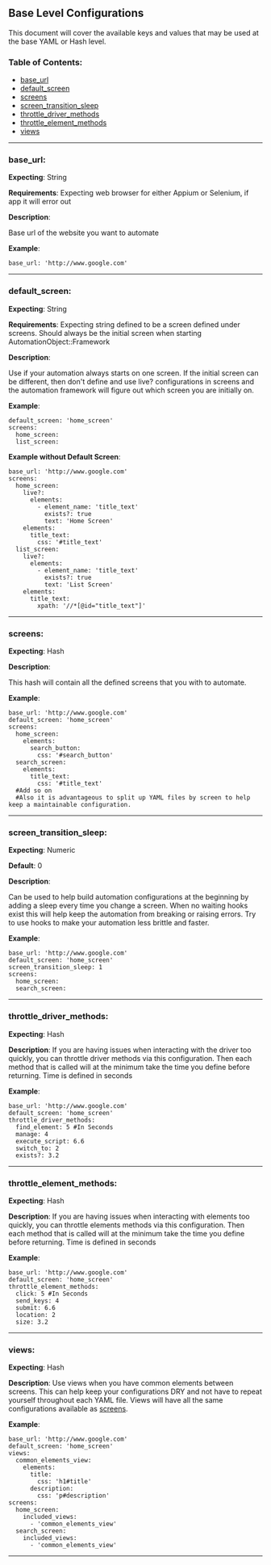 Base Level Configurations
----

This document will cover the available keys and values that may be used at the base YAML or Hash level.

### Table of Contents:
*    [base_url](#base_url)
*    [default_screen](#default_screen)
*    [screens](#screens)
*    [screen_transition_sleep](#screen_transition_sleep)
*    [throttle_driver_methods](#throttle_driver_methods)
*    [throttle_element_methods](#throttle_element_methods)
*    [views](#views)

***

### base_url:

__Expecting__: String

__Requirements__: Expecting web browser for either Appium or Selenium, if app it will error out

__Description__:

Base url of the website you want to automate

__Example__:
```
base_url: 'http://www.google.com'
```
---

### default_screen:

__Expecting__: String

__Requirements__: Expecting string defined to be a screen defined under screens. Should always be the initial screen
when starting AutomationObject::Framework

__Description__:

Use if your automation always starts on one screen.  If the initial screen can be different, then don't define
and use live? configurations in screens and the automation framework will figure out which screen you are initially
on.

__Example__:
```
default_screen: 'home_screen'
screens:
  home_screen:
  list_screen:
```

__Example without Default Screen__:
```
base_url: 'http://www.google.com'
screens:
  home_screen:
    live?:
      elements:
        - element_name: 'title_text'
          exists?: true
          text: 'Home Screen'
    elements:
      title_text:
        css: '#title_text'
  list_screen:
    live?:
      elements:
        - element_name: 'title_text'
          exists?: true
          text: 'List Screen'
    elements:
      title_text:
        xpath: '//*[@id="title_text"]'
```
---

### screens:

__Expecting__: Hash

__Description__:

This hash will contain all the defined screens that you with to automate.

__Example__:
```
base_url: 'http://www.google.com'
default_screen: 'home_screen'
screens:
  home_screen:
    elements:
      search_button:
        css: '#search_button'
  search_screen:
    elements:
      title_text:
        css: '#title_text'
  #Add so on
  #Also it is advantageous to split up YAML files by screen to help keep a maintainable configuration.
```
---

### screen_transition_sleep:

__Expecting__: Numeric

__Default__: 0

__Description__:

Can be used to help build automation configurations at the beginning by adding a sleep every time you change a screen.
When no waiting hooks exist this will help keep the automation from breaking or raising errors.  Try to use hooks
to make your automation less brittle and faster.

__Example__:
```
base_url: 'http://www.google.com'
default_screen: 'home_screen'
screen_transition_sleep: 1
screens:
  home_screen:
  search_screen:
```
---

### throttle_driver_methods:

__Expecting__: Hash

__Description__: If you are having issues when interacting with the driver too quickly, you can throttle driver
methods via this configuration.  Then each method that is called will at the minimum take the time you define before
returning.  Time is defined in seconds

__Example__:
```
base_url: 'http://www.google.com'
default_screen: 'home_screen'
throttle_driver_methods:
  find_element: 5 #In Seconds
  manage: 4
  execute_script: 6.6
  switch_to: 2
  exists?: 3.2
```
---

### throttle_element_methods:

__Expecting__: Hash

__Description__: If you are having issues when interacting with elements too quickly, you can throttle elements
methods via this configuration.  Then each method that is called will at the minimum take the time you define before
returning.  Time is defined in seconds

__Example__:
```
base_url: 'http://www.google.com'
default_screen: 'home_screen'
throttle_element_methods:
  click: 5 #In Seconds
  send_keys: 4
  submit: 6.6
  location: 2
  size: 3.2
```
---

### views:

__Expecting__: Hash

__Description__: Use views when you have common elements between screens.  This can help keep your configurations DRY
and not have to repeat yourself throughout each YAML file.  Views will have all the same configurations available as
[screens](screen_level_configurations.md).

__Example__:
```
base_url: 'http://www.google.com'
default_screen: 'home_screen'
views:
  common_elements_view:
    elements:
      title:
        css: 'h1#title'
      description:
        css: 'p#description'
screens:
  home_screen:
    included_views:
      - 'common_elements_view'
  search_screen:
    included_views:
      - 'common_elements_view'
```
---